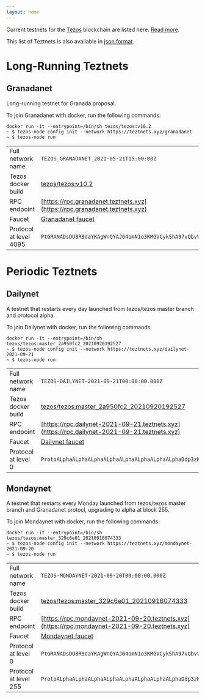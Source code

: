 ```yaml
---
layout: home
---
```


Current testnets for the [Tezos](https://tezos.com) blockchain are listed here. [Read more](about/).

This list of Teztnets is also available in [json format](https://teztnets.xyz/teztnets.json).

# Long-Running Teztnets


## Granadanet
Long-running testnet for Granada proposal.

To join Granadanet with docker, run the following commands:

```
docker run -it --entrypoint=/bin/sh tezos/tezos:v10.2
~ $ tezos-node config init --network https://teztnets.xyz/granadanet
~ $ tezos-node run
```

| | |
|-------|---------------------|
| Full network name | `TEZOS_GRANADANET_2021-05-21T15:00:00Z` |
| Tezos docker build | [tezos/tezos:v10.2](https://hub.docker.com/r/tezos/tezos/tags?page=1&ordering=last_updated&name=v10.2) |
| RPC endpoint | [https://rpc.granadanet.teztnets.xyz](https://rpc.granadanet.teztnets.xyz) |
| Faucet | [Granadanet faucet](https://faucet.tzalpha.net) |
| Protocol at level 4095 |  `PtGRANADsDU8R9daYKAgWnQYAJ64omN1o3KMGVCykShA97vQbvV` |



# Periodic Teztnets


## Dailynet
A testnet that restarts every day launched from tezos/tezos master branch and protocol alpha.

To join Dailynet with docker, run the following commands:

```
docker run -it --entrypoint=/bin/sh tezos/tezos:master_2a950fc2_20210920192527
~ $ tezos-node config init --network https://teztnets.xyz/dailynet-2021-09-21
~ $ tezos-node run
```

| | |
|-------|---------------------|
| Full network name | `TEZOS-DAILYNET-2021-09-21T00:00:00.000Z` |
| Tezos docker build | [tezos/tezos:master_2a950fc2_20210920192527](https://hub.docker.com/r/tezos/tezos/tags?page=1&ordering=last_updated&name=master_2a950fc2_20210920192527) |
| RPC endpoint | [https://rpc.dailynet-2021-09-21.teztnets.xyz](https://rpc.dailynet-2021-09-21.teztnets.xyz) |
| Faucet | [Dailynet faucet](https://faucet.dailynet-2021-09-21.teztnets.xyz) |
| Protocol at level 0 |  `ProtoALphaALphaALphaALphaALphaALphaALphaALphaDdp3zK` |


## Mondaynet
A testnet that restarts every Monday launched from tezos/tezos master branch and Granadanet protocl, upgrading to alpha at block 255.

To join Mondaynet with docker, run the following commands:

```
docker run -it --entrypoint=/bin/sh tezos/tezos:master_329c6e01_20210916074333
~ $ tezos-node config init --network https://teztnets.xyz/mondaynet-2021-09-20
~ $ tezos-node run
```

| | |
|-------|---------------------|
| Full network name | `TEZOS-MONDAYNET-2021-09-20T00:00:00.000Z` |
| Tezos docker build | [tezos/tezos:master_329c6e01_20210916074333](https://hub.docker.com/r/tezos/tezos/tags?page=1&ordering=last_updated&name=master_329c6e01_20210916074333) |
| RPC endpoint | [https://rpc.mondaynet-2021-09-20.teztnets.xyz](https://rpc.mondaynet-2021-09-20.teztnets.xyz) |
| Faucet | [Mondaynet faucet](https://faucet.mondaynet-2021-09-20.teztnets.xyz) |
| Protocol at level 0 |  `PtGRANADsDU8R9daYKAgWnQYAJ64omN1o3KMGVCykShA97vQbvV` |
| Protocol at level 255 |  `ProtoALphaALphaALphaALphaALphaALphaALphaALphaDdp3zK` |




